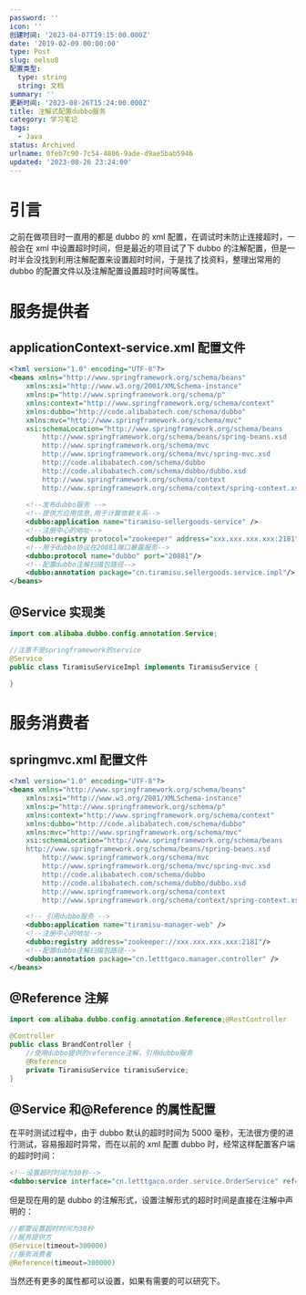 ```yaml
---
password: ''
icon: ''
创建时间: '2023-04-07T19:15:00.000Z'
date: '2019-02-09 00:00:00'
type: Post
slug: oelsu8
配置类型:
  type: string
  string: 文档
summary: ''
更新时间: '2023-08-26T15:24:00.000Z'
title: 注解式配置dubbo服务
category: 学习笔记
tags:
  - Java
status: Archived
urlname: 0feb7c90-7c54-4806-9ade-d9ae5bab5946
updated: '2023-08-26 23:24:00'
---
```


# 引言


之前在做项目时一直用的都是 dubbo 的 xml 配置，在调试时未防止连接超时，一般会在 xml 中设置超时时间，但是最近的项目试了下 dubbo 的注解配置，但是一时半会没找到利用注解配置来设置超时时间，于是找了找资料，整理出常用的 dubbo 的配置文件以及注解配置设置超时时间等属性。


# 服务提供者


## applicationContext-service.xml 配置文件


```xml
<?xml version="1.0" encoding="UTF-8"?>
<beans xmlns="http://www.springframework.org/schema/beans"
	xmlns:xsi="http://www.w3.org/2001/XMLSchema-instance"
    xmlns:p="http://www.springframework.org/schema/p"
	xmlns:context="http://www.springframework.org/schema/context"
	xmlns:dubbo="http://code.alibabatech.com/schema/dubbo"
    xmlns:mvc="http://www.springframework.org/schema/mvc"
	xsi:schemaLocation="http://www.springframework.org/schema/beans 
        http://www.springframework.org/schema/beans/spring-beans.xsd
        http://www.springframework.org/schema/mvc
        http://www.springframework.org/schema/mvc/spring-mvc.xsd
        http://code.alibabatech.com/schema/dubbo
        http://code.alibabatech.com/schema/dubbo/dubbo.xsd
        http://www.springframework.org/schema/context 
        http://www.springframework.org/schema/context/spring-context.xsd">
        
	<!--发布dubbo服务 -->
	<!--提供方应用信息,用于计算依赖关系-->
	<dubbo:application name="tiramisu-sellergoods-service" />
	<!--注册中心的地址-->
	<dubbo:registry protocol="zookeeper" address="xxx.xxx.xxx.xxx:2181" />
	<!--用于dubbo协议在20881端口暴露服务-->
	<dubbo:protocol name="dubbo" port="20881"/>
    <!--配置dubbo注解扫描包路径-->
	<dubbo:annotation package="cn.tiramisu.sellergoods.service.impl"/>
</beans>
```


## @Service 实现类


```java
import com.alibaba.dubbo.config.annotation.Service;

//注意不是springframework的service
@Service
public class TiramisuServiceImpl implements TiramisuService {
    
}
```


# 服务消费者


## springmvc.xml 配置文件


```xml
<?xml version="1.0" encoding="UTF-8"?>
<beans xmlns="http://www.springframework.org/schema/beans"
	xmlns:xsi="http://www.w3.org/2001/XMLSchema-instance"
    xmlns:p="http://www.springframework.org/schema/p"
	xmlns:context="http://www.springframework.org/schema/context"
	xmlns:dubbo="http://code.alibabatech.com/schema/dubbo" 
	xmlns:mvc="http://www.springframework.org/schema/mvc"
	xsi:schemaLocation="http://www.springframework.org/schema/beans
	http://www.springframework.org/schema/beans/spring-beans.xsd
        http://www.springframework.org/schema/mvc 
        http://www.springframework.org/schema/mvc/spring-mvc.xsd
        http://code.alibabatech.com/schema/dubbo 
        http://code.alibabatech.com/schema/dubbo/dubbo.xsd
        http://www.springframework.org/schema/context 
        http://www.springframework.org/schema/context/spring-context.xsd">

	<!-- 引用dubbo服务 -->
	<dubbo:application name="tiramisu-manager-web" />
    <!--注册中心的地址-->
	<dubbo:registry address="zookeeper://xxx.xxx.xxx.xxx:2181"/>
    <!--配置dubbo注解扫描包路径-->
	<dubbo:annotation package="cn.letttgaco.manager.controller" />  	
</beans>
```


## @Reference 注解


```java
import com.alibaba.dubbo.config.annotation.Reference;@RestController

@Controller
public class BrandController {
    //使用dubbo提供的reference注解，引用dubbo服务
	@Reference
	private TiramisuService tiramisuService; 
}
```


## @Service 和@Reference 的属性配置


在平时测试过程中，由于 dubbo 默认的超时时间为 5000 毫秒，无法很方便的进行测试，容易报超时异常，而在以前的 xml 配置 dubbo 时，经常这样配置客户端的超时时间：


```xml
<!--设置超时时间为30秒-->
<dubbo:service interface="cn.letttgaco.order.service.OrderService" ref="orderServiceImpl" timeout="300000"/>
```


但是现在用的是 dubbo 的注解形式，设置注解形式的超时时间是直接在注解中声明的：


```java
//都要设置超时时间为30秒
//服务提供方
@Service(timeout=300000)
//服务消费者
@Reference(timeout=300000)
```


当然还有更多的属性都可以设置，如果有需要的可以研究下。

